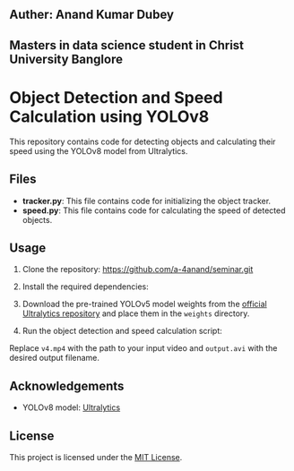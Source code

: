 ## Auther: Anand Kumar Dubey
## Masters in data science student in Christ University Banglore

# Object Detection and Speed Calculation using YOLOv8

This repository contains code for detecting objects and calculating their speed using the YOLOv8 model from Ultralytics.

## Files

- **tracker.py**: This file contains code for initializing the object tracker.
- **speed.py**: This file contains code for calculating the speed of detected objects.

## Usage

1. Clone the repository:
   https://github.com/a-4anand/seminar.git


2. Install the required dependencies:


3. Download the pre-trained YOLOv5 model weights from the [official Ultralytics repository](https://github.com/ultralytics/yolov5) and place them in the `weights` directory.

4. Run the object detection and speed calculation script:


Replace `v4.mp4` with the path to your input video and `output.avi` with the desired output filename.

## Acknowledgements

- YOLOv8 model: [Ultralytics](https://github.com/ultralytics/yolov5)

## License

This project is licensed under the [MIT License](LICENSE).

   

